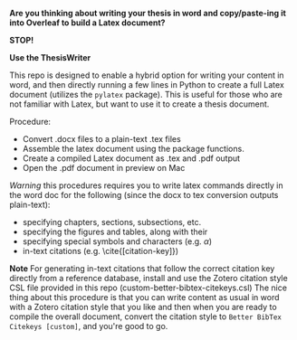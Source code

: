 **Are you thinking about writing your thesis in word and copy/paste-ing it into Overleaf to build a Latex document?**

**STOP!**

**Use the ThesisWriter**

This repo is designed to enable a hybrid option for writing your content in word, and then directly running a few lines in Python to create a full Latex document (utilizes the ```pylatex``` package).
This is useful for those who are not familiar with Latex, but want to use it to create a thesis document. 

Procedure:
- Convert .docx files to a plain-text .tex files
- Assemble the latex document using the package functions. 
- Create a compiled Latex document as .tex and .pdf output
- Open the .pdf document in preview on Mac

*Warning* this procedures requires you to write latex commands directly in the word doc for the following (since the docx to tex conversion outputs plain-text):
- specifying chapters, sections, subsections, etc.
- specifying the figures and tables, along with their 
- specifying special symbols and characters (e.g. $\alpha$)
- in-text citations (e.g. \cite{[citation-key]})

**Note**
For generating in-text citations that follow the correct citation key directly from a reference database, install and use the Zotero citation style CSL file provided in this repo (custom-better-bibtex-citekeys.csl) 
The nice thing about this procedure is that you can write content as usual in word with a Zotero citation style that you like and then when you are ready to compile the overall document, convert the citation style to `Better BibTex Citekeys [custom]`, and you're good to go.


